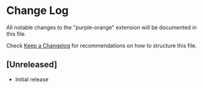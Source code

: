 # Change Log

All notable changes to the "purple-orange" extension will be documented in this file.

Check [Keep a Changelog](http://keepachangelog.com/) for recommendations on how to structure this file.

## [Unreleased]

- Initial release
